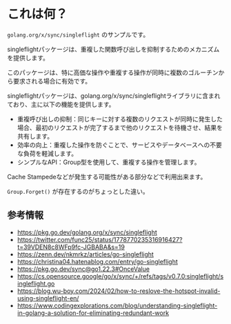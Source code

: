 # これは何？

```golang.org/x/sync/singleflight``` のサンプルです。

singleflightパッケージは、重複した関数呼び出しを抑制するためのメカニズムを提供します。

このパッケージは、特に高価な操作や重複する操作が同時に複数のゴルーチンから要求される場合に有効です。

singleflightパッケージは、golang.org/x/sync/singleflightライブラリに含まれており、主に以下の機能を提供します。

- 重複呼び出しの抑制：同じキーに対する複数のリクエストが同時に発生した場合、最初のリクエストが完了するまで他のリクエストを待機させ、結果を共有します。
- 効率の向上：重複した操作を防ぐことで、サービスやデータベースへの不要な負荷を軽減します。
- シンプルなAPI：Group型を使用して、重複する操作を管理します。

Cache Stampedeなどが発生する可能性がある部分などで利用出来ます。

```Group.Forget()``` が存在するのがちょっとした違い。

## 参考情報

- https://pkg.go.dev/golang.org/x/sync/singleflight
- https://twitter.com/func25/status/1778770235316916427?t=39VDEN8c8WFp9fc-JGBABA&s=19
- https://zenn.dev/nkmrkz/articles/go-singleflight
- https://christina04.hatenablog.com/entry/go-singleflight
- https://pkg.go.dev/sync@go1.22.3#OnceValue
- https://cs.opensource.google/go/x/sync/+/refs/tags/v0.7.0:singleflight/singleflight.go
- https://blog.wu-boy.com/2024/02/how-to-reslove-the-hotspot-invalid-using-singleflight-en/
- https://www.codingexplorations.com/blog/understanding-singleflight-in-golang-a-solution-for-eliminating-redundant-work
